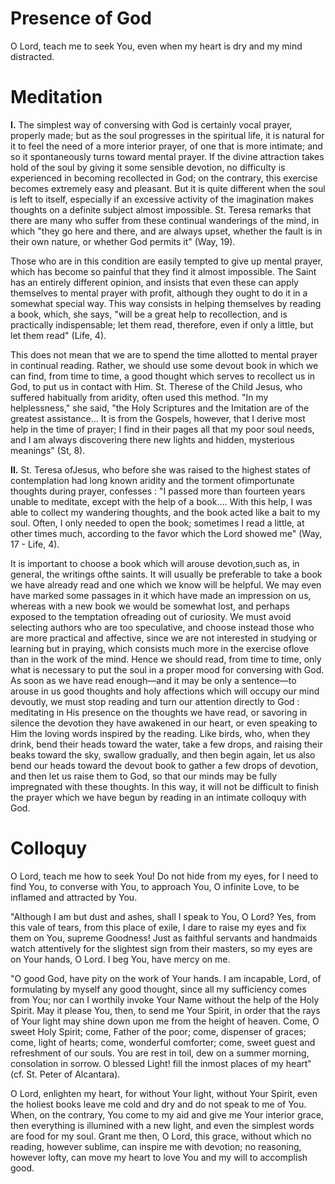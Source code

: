 # Presence of God

O Lord, teach me to seek You, even when my heart is dry and my mind distracted.

# Meditation

**I.** The simplest way of conversing with God is certainly vocal prayer, properly made; but as the soul progresses in the spiritual life, it is natural for it to feel the need of a more interior prayer, of one that is more intimate; and so it spontaneously turns toward mental prayer. If the divine attraction takes hold of the soul by giving it some sensible devotion, no difficulty is experienced in becoming recollected in God; on the contrary, this exercise becomes extremely easy and pleasant. But it is quite different when the soul is left to itself, especially if an excessive activity of the imagination makes thoughts on a definite subject almost impossible. St. Teresa remarks that there are many who suffer from these continual wanderings of the mind, in which "they go here and there, and are always upset, whether the fault is in their own nature, or whether God permits it" (Way, 19).

Those who are in this condition are easily tempted to give up mental prayer, which has become so painful that they find it almost impossible. The Saint has an entirely different opinion, and insists that even these can apply themselves to mental prayer with profit, although they ought to do it in a somewhat special way. This way consists in helping themselves by reading a book, which, she says, "will be a great help to recollection, and is practically indispensable; let them read, therefore, even if only a little, but let them read" (Life, 4).

This does not mean that we are to spend the time allotted to mental prayer in continual reading. Rather, we should use some devout book in which we can find, from time to time, a good thought which serves to recollect us in God, to put us in contact with Him. St. Therese of the Child Jesus, who suffered habitually from aridity, often used this method. "In my helplessness," she said, "the Holy Scriptures and the Imitation are of the greatest assistance... It is from the Gospels, however, that I derive most help in the time of prayer; I find in their pages all that my poor soul needs, and I am always discovering there new lights and hidden, mysterious meanings" (St, 8).

**II.** St. Teresa ofJesus, who before she was raised to the highest states of contemplation had long known aridity and the torment ofimportunate thoughts during prayer, confesses : "I passed more than fourteen years unable to meditate, except with the help of a book.... With this help, I was able to collect my wandering thoughts, and the book acted like a bait to my soul. Often, I only needed to open the book; sometimes I read a little, at other times much, according to the favor which the Lord showed me" (Way, 17 - Life, 4).

It is important to choose a book which will arouse devotion,such as, in general, the writings ofthe saints. It will usually be preferable to take a book we have already read and one which we know will be helpful. We may even have marked some passages in it which have made an impression on us, whereas with a new book we would be somewhat lost, and perhaps exposed to the temptation ofreading out of curiosity. We must avoid selecting authors who are too speculative, and choose instead those who are more practical and affective, since we are not interested in studying or learning but in praying, which consists much more in the exercise oflove than in the work of the mind. Hence we should read, from time to time, only what is necessary to put the soul in a proper mood for conversing with God. As soon as we have read enough—and it may be only a sentence—to arouse in us good thoughts and holy affections which will occupy our mind devoutly, we must stop reading and turn our attention directly to God : meditating in His presence on the thoughts we have read, or savoring in silence the devotion they have awakened in our heart, or even speaking to Him the loving words inspired by the reading. Like birds, who, when they drink, bend their heads toward the water, take a few drops, and raising their beaks toward the sky, swallow gradually, and then begin again, let us also bend our heads toward the devout book to gather a few drops of devotion, and then let us raise them to God, so that our minds may be fully impregnated with these thoughts. In this way, it will not be difficult to finish the prayer which we have begun by reading in an intimate colloquy with God.

# Colloquy

O Lord, teach me how to seek You! Do not hide from my eyes, for I need to find You, to converse with You, to approach You, O infinite Love, to be inflamed and attracted by You.

"Although I am but dust and ashes, shall I speak to You, O Lord? Yes, from this vale of tears, from this place of exile, I dare to raise my eyes and fix them on You, supreme Goodness! Just as faithful servants and handmaids watch attentively for the slightest sign from their masters, so my eyes are on Your hands, O Lord. I beg You, have mercy on me.

"O good God, have pity on the work of Your hands. I am incapable, Lord, of formulating by myself any good thought, since all my sufficiency comes from You; nor can I worthily invoke Your Name without the help of the Holy Spirit. May it please You, then, to send me Your Spirit, in order that the rays of Your light may shine down upon me from the height of heaven. Come, O sweet Holy Spirit; come, Father of the poor; come, dispenser of graces; come, light of hearts; come, wonderful comforter; come, sweet guest and refreshment of our souls. You are rest in toil, dew on a summer morning, consolation in sorrow. O blessed Light! fill the inmost places of my heart" (cf. St. Peter of Alcantara).

O Lord, enlighten my heart, for without Your light, without Your Spirit, even the holiest books leave me cold and dry and do not speak to me of You. When, on the contrary, You come to my aid and give me Your interior grace, then everything is illumined with a new light, and even the simplest words are food for my soul. Grant me then, O Lord, this grace, without which no reading, however sublime, can inspire me with devotion; no reasoning, however lofty, can move my heart to love You and my will to accomplish good.